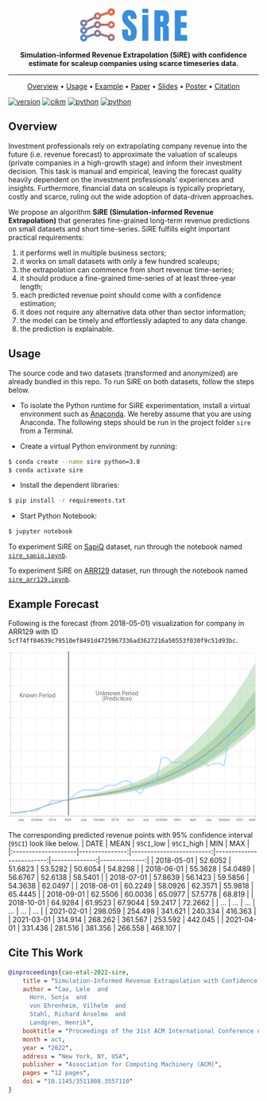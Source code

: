 <div align="center">

<img src="./picture/sire_logo.png" height="70">

**Simulation-informed Revenue Extrapolation (SiRE) with confidence estimate for scaleup companies using scarce timeseries data.**

------

<p align="center">
  <a href="#overview">Overview</a> •
  <a href="#usage">Usage</a> •
  <a href="#example-forecast">Example</a> •
  <a href="https://arxiv.org/abs/2208.10375">Paper</a> •
  <a href="https://storage.googleapis.com/sire-appendix/app140-slides.pdf">Slides</a> •
  <a href="https://storage.googleapis.com/sire-appendix/app140-poster-36x48.pdf">Poster</a> •
  <a href="#cite-this-work">Citation</a> 
</p>

</div>

[![version](https://img.shields.io/badge/Version-v0.0.1-green)](https://github.com/EQTPartners/sire/releases/tag/0.0.1)
[![cikm](https://img.shields.io/badge/CIKM-2022-blueviolet)](https://www.cikm2022.org/)
[![python](https://img.shields.io/badge/Python-3.7%20%7C%203.8-yellow)](https://www.python.org/doc/versions/)
[![python](https://img.shields.io/badge/Motherbrain-Research-orange)](https://eqtgroup.com/motherbrain)


## Overview
Investment professionals rely on extrapolating company revenue into the future (i.e. revenue forecast) to approximate the valuation of scaleups (private companies in a high-growth stage) and inform their investment decision. This task is manual and empirical, leaving the forecast quality heavily dependent on the investment professionals’ experiences and insights. Furthermore, financial data on scaleups is typically proprietary, costly and scarce, ruling out the wide adoption of data-driven approaches. 

We propose an algorithm **SiRE (Simulation-informed Revenue Extrapolation)** that generates fine-grained long-term revenue predictions on small datasets and short time-series.
SiRE fulfills eight important practical requirements: 
1. it performs well in multiple business sectors;
2. it works on small datasets with only a few hundred scaleups; 
3. the extrapolation can commence from short revenue time-series; 
4. it should produce a fine-grained time-series of at least three-year length; 
5. each predicted revenue point should come with a confidence estimation; 
6. it does not require any alternative data other than sector information;
7. the model can be timely and effortlessly adapted to any data change. 
8. the prediction is explainable.

## Usage

The source code and two datasets (transformed and anonymized) are already bundled in this repo. 
To run SiRE on both datasets, follow the steps below.

- To isolate the Python runtime for SiRE experimentation, install a virtual environment such as [Anaconda](https://www.anaconda.com/). We hereby assume that you are using Anaconda. The following steps should be run in the project folder `sire` from a Terminal.

- Create a virtual Python environment by running:
```bash
$ conda create --name sire python=3.8
$ conda activate sire
```

- Install the dependent libraries:
```bash
$ pip install -r requirements.txt
```

- Start Python Notebook:
```bash
$ jupyter notebook
```

To experiment SiRE on [SapiQ](data/sapiq.json) dataset, run through the notebook named [`sire_sapiq.ipynb`](sire_sapiq.ipynb).

To experiment SiRE on [ARR129](data/arr129.json) dataset, run through the notebook named [`sire_arr129.ipynb`](sire_arr129.ipynb).

## Example Forecast

Following is the forecast (from 2018-05-01) visualization for company in ARR129 with ID `5cf74ff84639c79510ef8491d4725967336ad3627216a50553f030f9c51d93bc`.

<img src="./picture/example_viz.png" alt="drawing" width="500"/>

The corresponding predicted revenue points with 95% confidence interval (`95CI`) look like below.
| DATE     |   MEAN |   `95CI`_low |   `95CI`_high |   MIN |   MAX |
|:--------------------|---------------:|-------------------------:|-------------------------:|--------------:|--------------:|
| 2018-05-01 |        52.6052 |                  51.6823 |                  53.5282 |       50.6054 |       54.8298 |
| 2018-06-01 |        55.3628 |                  54.0489 |                  56.6767 |       52.6138 |       58.5401 |
| 2018-07-01 |        57.8639 |                  56.1423 |                  59.5856 |       54.3638 |       62.0497 |
| 2018-08-01 |        60.2249 |                  58.0926 |                  62.3571 |       55.9818 |       65.4445 |
| 2018-09-01 |        62.5506 |                  60.0036 |                  65.0977 |       57.5778 |       68.819  |
| 2018-10-01 |        64.9284 |                  61.9523 |                  67.9044 |       59.2417 |       72.2662 |
| ... |        ... |                  ... |                  ... |       ... |       ... |
| 2021-02-01 |       298.059  |                 254.498  |                 341.621  |      240.334  |      416.363  |
| 2021-03-01 |       314.914  |                 268.262  |                 361.567  |      253.592  |      442.045  |
| 2021-04-01 |       331.436  |                 281.516  |                 381.356  |      266.558  |      468.107  |

## Cite This Work
```bibtex
@inproceedings{cao-etal-2022-sire,
    title = "Simulation-Informed Revenue Extrapolation with Confidence Estimate for Scaleup Companies Using Scarce Time Series Data",
    author = "Cao, Lele  and
      Horn, Sonja  and
      von Ehrenheim, Vilhelm  and
      Stahl, Richard Anselmo  and
      Landgren, Henrik",
    booktitle = "Proceedings of the 31st ACM International Conference on Information and Knowledge Management (CIKM ’22), October 17–21, 2022, Atlanta, GA, USA",
    month = oct,
    year = "2022",
    address = "New York, NY, USA",
    publisher = "Association for Computing Machinery (ACM)",
    pages = "12 pages",
    doi = "10.1145/3511808.3557110"
}
```
